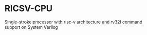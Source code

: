 # RICSV-CPU
Single-stroke processor with risc-v architecture and rv32I command support on System Verilog
